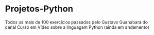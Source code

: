 # Projetos-Python
Todos os mais de 100 exercícios passados pelo Gustavo Guanabara do canal Curso em Vídeo sobre a linguagem Python (ainda em andamento)
